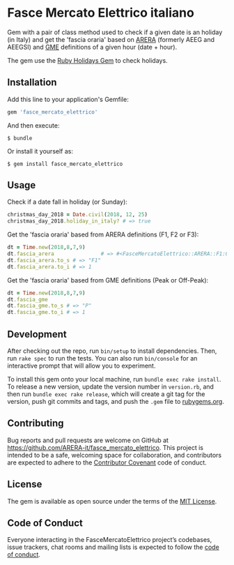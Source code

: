 # Fasce Mercato Elettrico italiano

Gem with a pair of class method used to check if a given date is an holiday (in Italy) and get the 'fascia oraria' based on [ARERA](https://www.arera.it/) (formerly AEEG and AEEGSI) and [GME](https://www.mercatoelettrico.org/) definitions of a given hour (date + hour).

The gem use the [Ruby Holidays Gem](https://github.com/holidays/holidays) to check holidays.

## Installation

Add this line to your application's Gemfile:

```ruby
gem 'fasce_mercato_elettrico'
```

And then execute:

    $ bundle

Or install it yourself as:

    $ gem install fasce_mercato_elettrico

## Usage

Check if a date fall in holiday (or Sunday):
```ruby
christmas_day_2018 = Date.civil(2018, 12, 25)
christmas_day_2018.holiday_in_italy? # => true
```

Get the 'fascia oraria' based from ARERA definitions (F1, F2 or F3):
```ruby
dt = Time.new(2018,8,7,9)
dt.fascia_arera               # => #<FasceMercatoElettrico::ARERA::F1:0x00007f7fcf010760>
dt.fascia_arera.to_s # => "F1"
dt.fascia_arera.to_i # => 1
```
Get the 'fascia oraria' based from GME definitions (Peak or Off-Peak):
```ruby
dt = Time.new(2018,8,7,9)
dt.fascia_gme
dt.fascia_gme.to_s # => "P"
dt.fascia_gme.to_i # => 1
```

## Development

After checking out the repo, run `bin/setup` to install dependencies. Then, run `rake spec` to run the tests. You can also run `bin/console` for an interactive prompt that will allow you to experiment.

To install this gem onto your local machine, run `bundle exec rake install`. To release a new version, update the version number in `version.rb`, and then run `bundle exec rake release`, which will create a git tag for the version, push git commits and tags, and push the `.gem` file to [rubygems.org](https://rubygems.org).

## Contributing

Bug reports and pull requests are welcome on GitHub at https://github.com/ARERA-it/fasce_mercato_elettrico. This project is intended to be a safe, welcoming space for collaboration, and contributors are expected to adhere to the [Contributor Covenant](http://contributor-covenant.org) code of conduct.

## License

The gem is available as open source under the terms of the [MIT License](https://opensource.org/licenses/MIT).

## Code of Conduct

Everyone interacting in the FasceMercatoElettrico project’s codebases, issue trackers, chat rooms and mailing lists is expected to follow the [code of conduct](https://github.com/ARERA-it/fasce_mercato_elettrico/blob/master/CODE_OF_CONDUCT.md).
